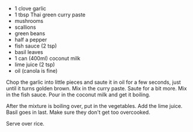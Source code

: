   * 1 clove garlic
  * 1 tbsp Thai green curry paste
  * mushrooms
  * scallions
  * green beans
  * half a pepper
  * fish sauce (2 tsp)
  * basil leaves
  * 1 can (400ml) coconut milk
  * lime juice (2 tsp)
  * oil (canola is fine)
 
 Chop the garlic into little pieces and saute it in oil for a few seconds, just until it turns golden brown. Mix in the curry paste. Saute for a bit more. Mix in the fish sauce. Pour in the coconut milk and get it boiling.
 
 After the mixture is boiling over, put in the vegetables. Add the lime juice. Basil goes in last. Make sure they don't get too overcooked.
 
 Serve over rice.

